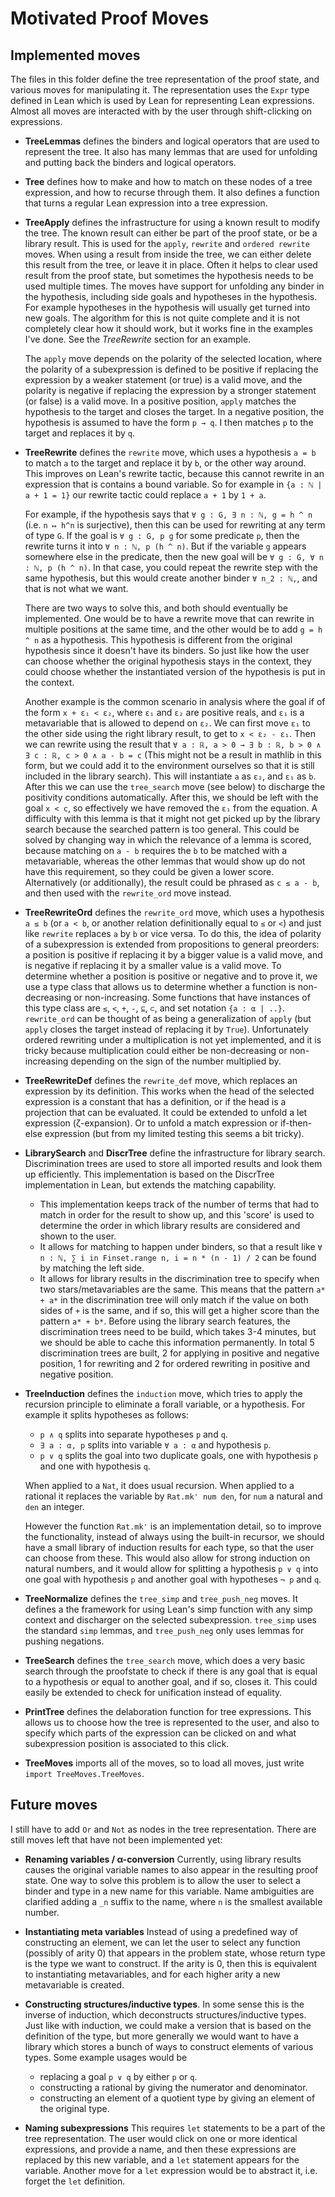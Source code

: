 # Motivated Proof Moves

## Implemented moves

The files in this folder define the tree representation of the proof state, and various moves for manipulating it. The representation uses the `Expr` type defined in Lean which is used by Lean for representing Lean expressions. Almost all moves are interacted with by the user through shift-clicking on expressions.

- **TreeLemmas** defines the binders and logical operators that are used to represent the tree. It also has many lemmas that are used for unfolding and putting back the binders and logical operators.

- **Tree** defines how to make and how to match on these nodes of a tree expression, and how to recurse through them. It also defines a function that turns a regular Lean expression into a tree expression.

- **TreeApply** defines the infrastructure for using a known result to modify the tree. The known result can either be part of the proof state, or be a library result. This is used for the `apply`, `rewrite` and `ordered rewrite` moves. When using a result from inside the tree, we can either delete this result from the tree, or leave it in place. Often it helps to clear used result from the proof state, but sometimes the hypothesis needs to be used multiple times. The moves have support for unfolding any binder in the hypothesis, including side goals and hypotheses in the hypothesis. For example hypotheses in the hypothesis will usually get turned into new goals. The algorithm for this is not quite complete and it is not completely clear how it should work, but it works fine in the examples I've done. See the *TreeRewrite* section for an example.

    The `apply` move depends on the polarity of the selected location, where the polarity of a subexpression is defined to be positive if replacing the expression by a weaker statement (or true) is a valid move, and the polarity is negative if replacing the expression by a stronger statement (or false) is a valid move. In a positive position, `apply` matches the hypothesis to the target and closes the target. In a negative position, the hypothesis is assumed to have the form `p → q`. I then matches `p` to the target and replaces it by `q`.

- **TreeRewrite** defines the `rewrite` move, which uses a hypothesis `a = b` to match `a` to the target and replace it by `b`, or the other way around. This improves on Lean's rewrite tactic, because this cannot rewrite in an expression that is contains a bound variable. So for example in `{a : ℕ | a + 1 = 1}` our rewrite tactic could replace `a + 1` by `1 + a`.

    For example, if the hypothesis says that `∀ g : G, ∃ n : ℕ, g = h ^ n` (i.e. `n ↦ h^n` is surjective), then this can be used for rewriting at any term of type `G`. If the goal is `∀ g : G, p g` for some predicate `p`, then the rewrite turns it into `∀ n : ℕ, p (h ^ n)`. But if the variable `g` appears somewhere else in the predicate, then the new goal will be `∀ g : G, ∀ n : ℕ, p (h ^ n)`. In that case, you could repeat the rewrite step with the same hypothesis, but this would create another binder `∀ n_2 : ℕ,`, and that is not what we want.
    
    There are two ways to solve this, and both should eventually be implemented. One would be to have a rewrite move that can rewrite in multiple positions at the same time, and the other would be to add `g = h ^ n` as a hypothesis. This hypothesis is different from the original hypothesis since it doesn't have its binders. So just like how the user can choose whether the original hypothesis stays in the context, they could choose whether the instantiated version of the hypothesis is put in the context.

    Another example is the common scenario in analysis where the goal if of the form `x + ε₁ < ε₂`, where `ε₁` and `ε₂` are positive reals, and `ε₁` is a metavariable that is allowed to depend on `ε₂`. We can first move `ε₁` to the other side using the right library result, to get to `x < ε₂ - ε₁`. Then we can rewrite using the result that `∀ a : ℝ, a > 0 → ∃ b : ℝ, b > 0 ∧ ∃ c : ℝ, c > 0 ∧ a - b = c` (This might not be a result in mathlib in this form, but we could add it to the environment ourselves so that it is still included in the library search). This will instantiate `a` as `ε₂`, and `ε₁` as `b`. After this we can use the `tree_search` move (see below) to discharge the positivity conditions automatically. After this, we should be left with the goal `x < c`, so effectively we have removed the `ε₁` from the equation. A difficulty with this lemma is that it might not get picked up by the library search because the searched pattern is too general. This could be solved by changing way in which the relevance of a lemma is scored, because matching on `a - b` requires the `b` to be matched with a metavariable, whereas the other lemmas that would show up do not have this requirement, so they could be given a lower score. Alternatively (or additionally), the result could be phrased as `c ≤ a - b`, and then used with the `rewrite_ord` move instead.

- **TreeRewriteOrd** defines the `rewrite_ord` move, which uses a hypothesis `a ≤ b` (or `a < b`, or another relation definitionally equal to `≤` or `<`) and just like `rewrite` replaces `a` by `b` or vice versa. To do this, the idea of polarity of a subexpression is extended from propositions to general preorders: a position is positive if replacing it by a bigger value is a valid move, and is negative if replacing it by a smaller value is a valid move. To determine whether a position is positive or negative and to prove it, we use a type class that allows us to determine whether a function is non-decreasing or non-increasing. Some functions that have instances of this type class are `≤`, `<`, `+`, `-`, `⊆`, `⊂`, and set notation `{a : α | ..}`. `rewrite_ord` can be thought of as being a generalization of `apply` (but `apply` closes the target instead of replacing it by `True`). Unfortunately ordered rewriting under a multiplication is not yet implemented, and it is tricky because multiplication could either be non-decreasing or non-increasing depending on the sign of the number multiplied by.

- **TreeRewriteDef** defines the `rewrite_def` move, which replaces an expression by its definition. This works when the head of the selected expression is a constant that has a definition, or if the head is a projection that can be evaluated. It could be extended to unfold a let expression (ζ-expansion). Or to unfold a match expression or if-then-else expression (but from my limited testing this seems a bit tricky).

- **LibrarySearch** and **DiscrTree** define the infrastructure for library search. Discrimination trees are used to store all imported results and look them up efficiently. This implementation is based on the DiscrTree implementation in Lean, but extends the matching capability.
    - This implementation keeps track of the number of terms that had to match in order for the result to show up, and this 'score' is used to determine the order in which library results are considered and shown to the user.
    - It allows for matching to happen under binders, so that a result like `∀ n : ℕ, ∑ i in Finset.range n, i = n * (n - 1) / 2` can be found by matching the left side.
    - It allows for library results in the discrimination tree to specify when two stars/metavariables are the same. This means that the pattern `a* + a*` in the discrimination tree will only match if the value on both sides of `+` is the same, and if so, this will get a higher score than the pattern `a* + b*`.
    Before using the library search features, the discrimination trees need to be build, which takes 3-4 minutes, but we should be able to cache this information permanently.
    In total 5 discrimination trees are built, 2 for applying in positive and negative position, 1 for rewriting and 2 for ordered rewriting in positive and negative position.

- **TreeInduction** defines the `induction` move, which tries to apply the recursion principle to eliminate a forall variable, or a hypothesis. For example it splits hypotheses as follows:

    - `p ∧ q` splits into separate hypotheses `p` and `q`.
    - `∃ a : α, p` splits into variable `∀ a : α` and hypothesis `p`.
    - `p ∨ q` splits the goal into two duplicate goals, one with hypothesis `p` and one with hypothesis `q`.

    When applied to a `Nat`, it does usual recursion. When applied to a rational it replaces the variable by `Rat.mk' num den`, for `num` a natural and `den` an integer.

    However the function `Rat.mk'` is an implementation detail, so to improve the functionality, instead of always using the built-in recursor, we should have a small library of induction results for each type, so that the user can choose from these. This would also allow for strong induction on natural numbers, and it would allow for splitting a hypothesis `p ∨ q` into one goal with hypothesis `p` and another goal with hypotheses `¬ p` and `q`.

- **TreeNormalize** defines the `tree_simp` and `tree_push_neg` moves. It defines a the framework for using Lean's simp function with any simp context and discharger on the selected subexpression. `tree_simp` uses the standard `simp` lemmas, and `tree_push_neg` only uses lemmas for pushing negations.

- **TreeSearch** defines the `tree_search` move, which does a very basic search through the proofstate to check if there is any goal that is equal to a hypothesis or equal to another goal, and if so, closes it. This could easily be extended to check for unification instead of equality.

- **PrintTree** defines the delaboration function for tree expressions. This allows us to choose how the tree is represented to the user, and also to specify which parts of the expression can be clicked on and what subexpression position is associated to this click.

- **TreeMoves** imports all of the moves, so to load all moves, just write `import TreeMoves.TreeMoves`.

## Future moves
I still have to add `Or` and `Not` as nodes in the tree representation. There are still moves left that have not been implemented yet:

- **Renaming variables / α-conversion** Currently, using library results causes the original variable names to also appear in the resulting proof state. One way to solve this problem is to allow the user to select a binder and type in a new name for this variable. Name ambiguities are clarified adding a `_n` suffix to the name, where `n` is the smallest available number.

- **Instantiating meta variables** Instead of using a predefined way of constructing an element, we can let the user to select any function (possibly of arity 0) that appears in the problem state, whose return type is the type we want to construct. If the arity is 0, then this is equivalent to instantiating metavariables, and for each higher arity a new metavariable is created.

- **Constructing structures/inductive types**. In some sense this is the inverse of induction, which deconstructs structures/inductive types. Just like with induction, we could make a version that is based on the definition of the type, but more generally we would want to have a library which stores a bunch of ways to construct elements of various types. Some example usages would be
    - replacing a goal `p ∨ q` by either `p` or `q`.
    - constructing a rational by giving the numerator and denominator.
    - constructing an element of a quotient type by giving an element of the original type.
    
- **Naming subexpressions** This requires `let` statements to be a part of the tree representation. The user would click on one or more identical expressions, and provide a name, and then these expressions are replaced by this new variable, and a `let` statement appears for the variable. Another move for a `let` expression would be to abstract it, i.e. forget the `let` definition.

